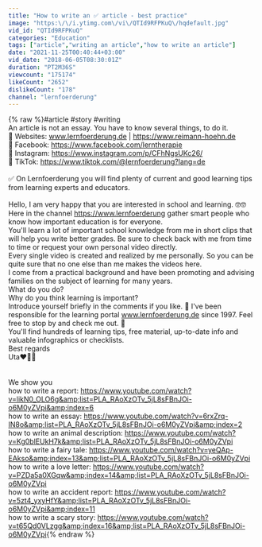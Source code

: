 ```yaml
---
title: "How to write an ✅ article - best practice"
image: "https:\/\/i.ytimg.com\/vi\/QTId9RFPKuQ\/hqdefault.jpg"
vid_id: "QTId9RFPKuQ"
categories: "Education"
tags: ["article","writing an article","how to write an article"]
date: "2021-11-25T00:40:44+03:00"
vid_date: "2018-06-05T08:30:01Z"
duration: "PT2M36S"
viewcount: "175174"
likeCount: "2652"
dislikeCount: "178"
channel: "lernfoerderung"
---
```

{% raw %}#article #story #writing<br />An article is not an essay. You have to know several things, to do it. <br />🛑 Websites: www.lernfoerderung.de | <a rel="nofollow" target="blank" href="https://www.reimann-hoehn.de">https://www.reimann-hoehn.de</a><br />🛑 Facebook: <a rel="nofollow" target="blank" href="https://www.facebook.com/lerntherapie">https://www.facebook.com/lerntherapie</a><br />🛑 Instagram: <a rel="nofollow" target="blank" href="https://www.instagram.com/p/CFhNgsUKc26/">https://www.instagram.com/p/CFhNgsUKc26/</a><br />🛑 TikTok: <a rel="nofollow" target="blank" href="https://www.tiktok.com/@lernfoerderung?lang=de">https://www.tiktok.com/@lernfoerderung?lang=de</a><br /><br />✅ On Lernfoerderung you will find plenty of current and good learning tips from learning experts and educators.<br /><br />Hello, I am very happy that you are interested in school and learning. 🤓🤓 Here in the channel <a rel="nofollow" target="blank" href="https://www.lernfoerderung">https://www.lernfoerderung</a> gather smart people who know how important education is for everyone. <br />You'll learn a lot of important school knowledge from me in short clips that will help you write better grades. Be sure to check back with me from time to time or request your own personal video directly.<br />Every single video is created and realized by me personally. So you can be quite sure that no one else than me makes the videos here.<br />I come from a practical background and have been promoting and advising families on the subject of learning for many years. <br />What do you do? <br />Why do you think learning is important? <br />Introduce yourself briefly in the comments if you like. 🙋 I've been responsible for the learning portal www.lernfoerderung.de since 1997. Feel free to stop by and check me out. 👭<br />You'll find hundreds of learning tips, free material, up-to-date info and valuable infographics or checklists. <br />Best regards <br />Uta❤️🧡💛<br /><br /><br />We show you<br />how to write a report: <a rel="nofollow" target="blank" href="https://www.youtube.com/watch?v=likN0_OLO6g&amp;list=PLA_RAoXzOTv_5jL8sFBnJOi-o6M0yZVpi&amp;index=6">https://www.youtube.com/watch?v=likN0_OLO6g&amp;list=PLA_RAoXzOTv_5jL8sFBnJOi-o6M0yZVpi&amp;index=6</a><br />how to write an essay: <a rel="nofollow" target="blank" href="https://www.youtube.com/watch?v=6rxZrq-IN8o&amp;list=PLA_RAoXzOTv_5jL8sFBnJOi-o6M0yZVpi&amp;index=2">https://www.youtube.com/watch?v=6rxZrq-IN8o&amp;list=PLA_RAoXzOTv_5jL8sFBnJOi-o6M0yZVpi&amp;index=2</a><br />how to write an animal description: <a rel="nofollow" target="blank" href="https://www.youtube.com/watch?v=Kg0blEUkH7k&amp;list=PLA_RAoXzOTv_5jL8sFBnJOi-o6M0yZVpi">https://www.youtube.com/watch?v=Kg0blEUkH7k&amp;list=PLA_RAoXzOTv_5jL8sFBnJOi-o6M0yZVpi</a><br />how to write a fairy tale: <a rel="nofollow" target="blank" href="https://www.youtube.com/watch?v=yeQAp-EAkso&amp;index=13&amp;list=PLA_RAoXzOTv_5jL8sFBnJOi-o6M0yZVpi">https://www.youtube.com/watch?v=yeQAp-EAkso&amp;index=13&amp;list=PLA_RAoXzOTv_5jL8sFBnJOi-o6M0yZVpi</a><br />how to write a love letter: <a rel="nofollow" target="blank" href="https://www.youtube.com/watch?v=PZDa5a0XGqw&amp;index=14&amp;list=PLA_RAoXzOTv_5jL8sFBnJOi-o6M0yZVpi">https://www.youtube.com/watch?v=PZDa5a0XGqw&amp;index=14&amp;list=PLA_RAoXzOTv_5jL8sFBnJOi-o6M0yZVpi</a><br />how to write an accident report: <a rel="nofollow" target="blank" href="https://www.youtube.com/watch?v=5zt4_yxyHfY&amp;list=PLA_RAoXzOTv_5jL8sFBnJOi-o6M0yZVpi&amp;index=11">https://www.youtube.com/watch?v=5zt4_yxyHfY&amp;list=PLA_RAoXzOTv_5jL8sFBnJOi-o6M0yZVpi&amp;index=11</a><br />how to write a scary story: <a rel="nofollow" target="blank" href="https://www.youtube.com/watch?v=t65Qd0VLzgg&amp;index=16&amp;list=PLA_RAoXzOTv_5jL8sFBnJOi-o6M0yZVpi">https://www.youtube.com/watch?v=t65Qd0VLzgg&amp;index=16&amp;list=PLA_RAoXzOTv_5jL8sFBnJOi-o6M0yZVpi</a>{% endraw %}

